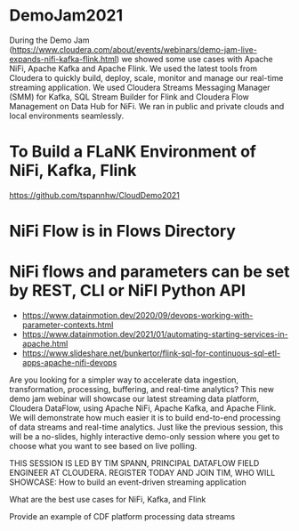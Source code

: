 # DemoJam2021

During the Demo Jam (https://www.cloudera.com/about/events/webinars/demo-jam-live-expands-nifi-kafka-flink.html) we showed some use cases with Apache NiFi, Apache Kafka and Apache Flink.  We used the latest tools from Cloudera to quickly build, deploy, scale, monitor and manage our real-time streaming application.   We used Cloudera Streams Messaging Manager (SMM) for Kafka, SQL Stream Builder for Flink and Cloudera Flow Management on Data Hub for NiFi.   We ran in public and private clouds and local environments seamlessly.

# To Build a FLaNK Environment of NiFi, Kafka, Flink

https://github.com/tspannhw/CloudDemo2021

# NiFi Flow is in Flows Directory

# NiFi flows and parameters can be set by REST, CLI or NiFI Python API

* https://www.datainmotion.dev/2020/09/devops-working-with-parameter-contexts.html
* https://www.datainmotion.dev/2021/01/automating-starting-services-in-apache.html
* https://www.slideshare.net/bunkertor/flink-sql-for-continuous-sql-etl-apps-apache-nifi-devops



Are you looking for a simpler way to accelerate data ingestion, transformation, processing, buffering, and real-time analytics?  This new demo jam webinar will showcase our latest streaming data platform, Cloudera DataFlow, using Apache NiFi, Apache Kafka, and Apache Flink. We will demonstrate how much easier it is to build end-to-end processing of data streams and real-time analytics.  Just like the previous session, this will be a no-slides, highly interactive demo-only session where you get to choose what you want to see based on live polling.

THIS SESSION IS LED BY TIM SPANN, PRINCIPAL DATAFLOW FIELD ENGINEER AT CLOUDERA. REGISTER TODAY AND JOIN TIM, WHO WILL SHOWCASE:
How to build an event-driven streaming application

What are the best use cases for NiFi, Kafka, and Flink

Provide an example of CDF platform processing data streams
